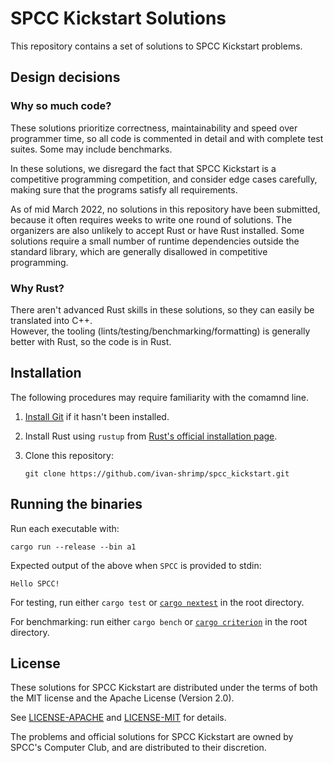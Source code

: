 # SPCC Kickstart Solutions

This repository contains a set of solutions to SPCC Kickstart problems.

## Design decisions

### Why so much code?

These solutions prioritize correctness, maintainability and speed
over programmer time, so all code is commented in detail and
with complete test suites. Some may include benchmarks.

In these solutions, we disregard the fact that SPCC Kickstart
is a competitive programming competition,
and consider edge cases carefully, 
making sure that the programs satisfy all requirements.

As of mid March 2022, no solutions in this repository have been submitted,
because it often requires weeks to write one round of solutions.
The organizers are also unlikely to accept Rust or have Rust installed.
Some solutions require a small number of runtime dependencies
outside the standard library,
which are generally disallowed in competitive programming.

### Why Rust?

There aren't advanced Rust skills in these solutions, 
so they can easily be translated into C++.  
However, the tooling (lints/testing/benchmarking/formatting) 
is generally better with Rust, so the code is in Rust.


## Installation

The following procedures may require familiarity with the comamnd line.

1. [Install Git](https://git-scm.com/downloads) if it hasn't been installed.

2. Install Rust using `rustup` from
   [Rust's official installation page](https://www.rust-lang.org/tools/install).
   
3. Clone this repository:
   ```
   git clone https://github.com/ivan-shrimp/spcc_kickstart.git
   ```


## Running the binaries

Run each executable with:
```
cargo run --release --bin a1
```

Expected output of the above when `SPCC` is provided to stdin:
```
Hello SPCC!
```

For testing, run either `cargo test` or [`cargo nextest`](https://nexte.st/index.html) 
in the root directory.

For benchmarking: run either `cargo bench` or [`cargo criterion`](https://github.com/bheisler/cargo-criterion) in the root directory.


## License

These solutions for SPCC Kickstart are distributed under the terms of 
both the MIT license and the Apache License (Version 2.0).

See [LICENSE-APACHE](LICENSE-APACHE) and [LICENSE-MIT](LICENSE-MIT) for details.

The problems and official solutions for SPCC Kickstart are owned by
SPCC's Computer Club, and are distributed to their discretion.

